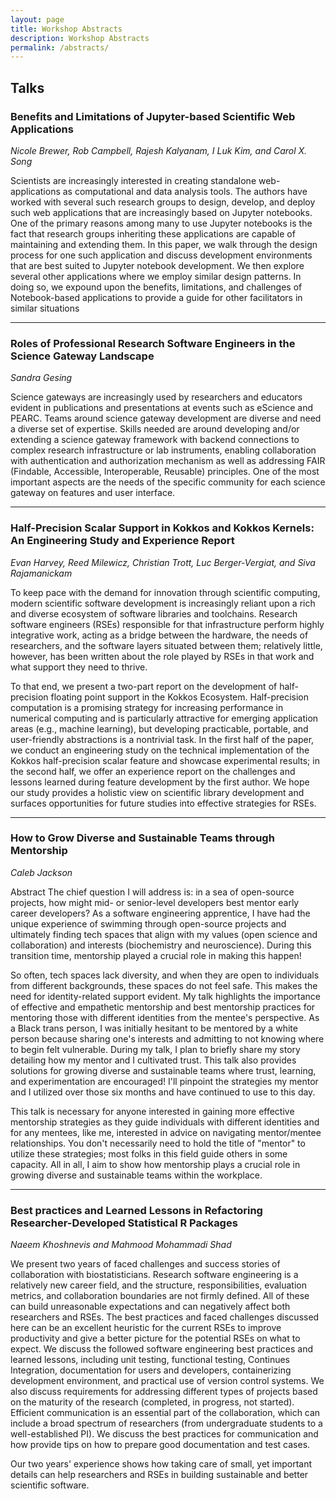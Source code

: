 ```yaml
---
layout: page
title: Workshop Abstracts
description: Workshop Abstracts
permalink: /abstracts/
---
```


## Talks

### Benefits and Limitations of Jupyter-based Scientific Web Applications

*Nicole Brewer, Rob Campbell, Rajesh Kalyanam, I Luk Kim, and Carol X. Song*

Scientists are increasingly interested in creating standalone web-applications
as computational and data analysis tools. The authors have worked with several
such research groups to design, develop, and deploy such web applications that
are increasingly based on Jupyter notebooks. One of the primary reasons among
many to use Jupyter notebooks is the fact that research groups inheriting these
applications are capable of maintaining and extending them. In this paper, we
walk through the design process for one such application and discuss 
development environments that are best suited to Jupyter notebook development.
We then explore several other applications where we employ similar design
patterns. In doing so, we expound upon the benefits, limitations, and
challenges of Notebook-based applications to provide a guide for other
facilitators in similar situations

---

### Roles of Professional Research Software Engineers in the Science Gateway Landscape

*Sandra Gesing*

Science gateways are increasingly used by researchers and educators evident
in publications and presentations at events such as eScience and PEARC. Teams
around science gateway development are diverse and need a diverse set of
expertise. Skills needed are around developing and/or extending a science
gateway framework with backend connections to complex research infrastructure
or lab instruments, enabling collaboration with authentication and
authorization mechanism as well as addressing FAIR (Findable, Accessible,
Interoperable, Reusable) principles. One of the most important aspects are the
needs of the specific community for each science gateway on features and
user interface. 

---

### Half-Precision Scalar Support in Kokkos and Kokkos Kernels: An Engineering Study and Experience Report

*Evan Harvey, Reed Milewicz, Christian Trott, Luc Berger-Vergiat, and Siva Rajamanickam*

To keep pace with the demand for innovation through scientific computing,
modern scientific software development is increasingly reliant upon a rich
and diverse ecosystem of software libraries and toolchains. Research software
engineers (RSEs) responsible for that infrastructure perform highly 
integrative work, acting as a bridge between the hardware, the needs of
researchers, and the software layers situated between them; relatively little,
however, has been written about the role played by RSEs in that work and what
support they need to thrive.

To that end, we present a two-part report on the development of half-precision
floating point support in the Kokkos Ecosystem. Half-precision computation is
a promising strategy for increasing performance in numerical computing and
is particularly attractive for emerging application areas (e.g., machine
learning), but developing practicable, portable, and user-friendly abstractions
is a nontrivial task. In the first half of the paper, we conduct an engineering
study on the technical implementation of the Kokkos half-precision scalar
feature and showcase experimental results; in the second half, we offer an
experience report on the challenges and lessons learned during feature
development by the first author. We hope our study provides a holistic
view on scientific library development and surfaces opportunities for future
studies into effective strategies for RSEs.

---

### How to Grow Diverse and Sustainable Teams through Mentorship

*Caleb Jackson*

Abstract	The chief question I will address is: in a sea of open-source
projects, how might mid- or senior-level developers best mentor early career
developers? As a software engineering apprentice, I have had the unique
experience of swimming through open-source projects and ultimately finding
tech spaces that align with my values (open science and collaboration) and
interests (biochemistry and neuroscience). During this transition time,
mentorship played a crucial role in making this happen!

So often, tech spaces lack diversity, and when they are open to individuals
from different backgrounds, these spaces do not feel safe. This makes the need
for identity-related support evident. My talk highlights the importance of
effective and empathetic mentorship and best mentorship practices for mentoring
those with different identities from the mentee's perspective. As a Black
trans person, I was initially hesitant to be mentored by a white person because
sharing one's interests and admitting to not knowing where to begin felt
vulnerable. During my talk, I plan to briefly share my story detailing how my
mentor and I cultivated trust. This talk also provides solutions for growing
diverse and sustainable teams where trust, learning, and experimentation are
encouraged! I'll pinpoint the strategies my mentor and I utilized over those
six months and have continued to use to this day.

This talk is necessary for anyone interested in gaining more effective
mentorship strategies as they guide individuals with different identities and
for any mentees, like me, interested in advice on navigating mentor/mentee
relationships. You don't necessarily need to hold the title of "mentor" to
utilize these strategies; most folks in this field guide others in some
capacity. All in all, I aim to show how mentorship plays a crucial role in
growing diverse and sustainable teams within the workplace. 

---

### Best practices and Learned Lessons in Refactoring Researcher-Developed Statistical R Packages

*Naeem Khoshnevis and Mahmood Mohammadi Shad*

We present two years of faced challenges and success stories of collaboration
with biostatisticians. Research software engineering is a relatively new
career field, and the structure, responsibilities, evaluation metrics, and
collaboration boundaries are not firmly defined. All of these can build
unreasonable expectations and can negatively affect both researchers and RSEs.
The best practices and faced challenges discussed here can be an excellent
heuristic for the current RSEs to improve productivity and give a better
picture for the potential RSEs on what to expect. We discuss the followed
software engineering best practices and learned lessons, including unit
testing, functional testing, Continues Integration, documentation for users
and developers, containerizing development environment, and practical use of
version control systems. We also discuss requirements for addressing different
types of projects based on the maturity of the research (completed, in
progress, not started). Efficient communication is an essential part of the
collaboration, which can include a broad spectrum of researchers (from
undergraduate students to a well-established PI). We discuss the best practices
for communication and how provide tips on how to prepare good documentation
and test cases.

Our two years' experience shows how taking care of small, yet important
details can help researchers and RSEs in building sustainable and better
scientific software. 
